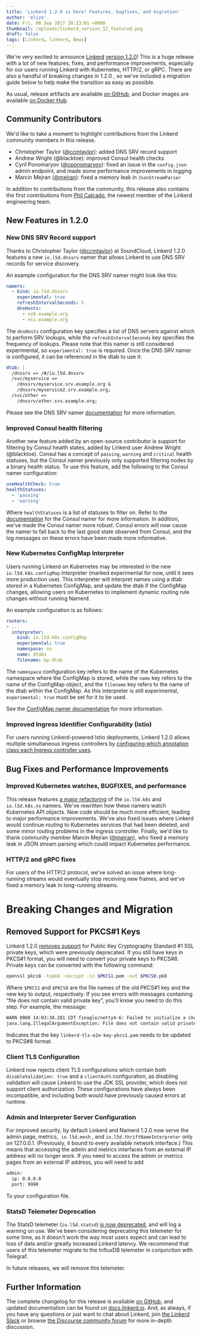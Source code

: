 ```yaml
---
title: 'Linkerd 1.2.0 is here! Features, bugfixes, and migration'
author: 'eliza'
date: Fri, 08 Sep 2017 20:23:01 +0000
thumbnail: /uploads/linkerd_version_12_featured.png
draft: false
tags: [Linkerd, linkerd, News]
---
```


We're very excited to announce
[Linkerd](https://github.com/linkerd/linkerd/releases/tag/1.2.0) [version
1.2.0](https://github.com/linkerd/linkerd/releases/tag/1.2.0)! This is a huge
release with a lot of new features, fixes, and performance improvements,
especially for our users running Linkerd with Kubernetes, HTTP/2, or gRPC. There
are also a handful of breaking changes in 1.2.0 , so we've included a migration
guide below to help make the transition as easy as possible.

As usual, release artifacts are available [on
GitHub](https://github.com/linkerd/linkerd/releases/tag/1.2.0), and Docker
images are available [on Docker
Hub](https://hub.docker.com/r/buoyantio/linkerd/).

## Community Contributors

We'd like to take a moment to highlight contributions from the Linkerd community
members in this release.

- Christopher Taylor ([@ccmtaylor](https://github.com/ccmtaylor)): added DNS SRV
  record support
- Andrew Wright (@blacktoe): improved Consul health checks
- Cyril Ponomaryov ([@cponomaryov](https://github.com/cponomaryov)): fixed an
  issue in the `config.json` admin endpoint, and made some performance
  improvements in logging
- Marcin Mejran ([@mejran](https://github.com/mejran)): fixed a memory leak in
  `JsonStreamParser`

In addition to contributions from the community, this release also contains the
first contributions from [Phil
Calçado](http://philcalcado.com/2017/08/09/buoyant.html), the newest member of
the Linkerd engineering team.

## New Features in 1.2.0

### New DNS SRV Record support

Thanks to Christopher Taylor ([@ccmtaylor](https://github.com/ccmtaylor)) at
SoundCloud, Linkerd 1.2.0 features a new `io.l5d.dnssrv` namer that allows
Linkerd to use DNS SRV records for service discovery.

An example configuration for the DNS SRV namer might look like this:

```yml
namers:
  - kind: io.l5d.dnssrv
    experimental: true
    refreshIntervalSeconds: 5
    dnsHosts:
      - ns0.example.org
      - ns1.example.org
```

The `dnsHosts` configuration key specifies a list of DNS servers against which
to perform SRV lookups, while the `refreshIntervalSeconds` key specifies the
frequency of lookups. Please note that this namer is still considered
experimental, so `experimental: true` is required. Once the DNS SRV namer is
configured, it can be referenced in the dtab to use it:

```yml
dtab: |
  /dnssrv => /#/io.l5d.dnssrv
  /svc/myservice =>
    /dnssrv/myservice.srv.example.org &
    /dnssrv/myservice2.srv.example.org;
  /svc/other =>
    /dnssrv/other.srv.example.org;
```

Please see the DNS SRV namer
[documentation](https://linkerd.io/config/head/linkerd/index.html#dns-srv-records)
for more information.

### Improved Consul health filtering

Another new feature added by an open-source contributor is support for filtering
by Consul health states, added by Linkerd user Andrew Wright
(@blacktoe). Consul has a concept of `passing`,
`warning` and `critical` health statuses, but the Consul namer previously only
supported filtering nodes by a binary health status. To use this feature, add
the following to the Consul namer configuration:

```yml
useHealthCheck: true
healthStatuses:
  - 'passing'
  - 'warning'
```

Where `healthStatuses` is a list of statuses to filter on. Refer to the
[documentation](https://linkerd.io/config/1.2.0/linkerd/index.html#consul-configuration)
for the Consul namer for more information. In addition, we've made the Consul
namer more robust: Consul errors will now cause the namer to fall back to the
last good state observed from Consul, and the log messages on these errors have
been made more informative.

### New Kubernetes ConfigMap Interpreter

Users running Linkerd on Kubernetes may be interested in the new
`io.l5d.k8s.configMap` interpreter (marked experimental for now, until it sees
more production use). This interpreter will interpret names using a dtab stored
in a Kubernetes ConfigMap, and update the dtab if the ConfigMap changes,
allowing users on Kubernetes to implement dynamic routing rule changes without
running Namerd.

An example configuration is as follows:

```yml
routers:
- ...
  interpreter:
    kind: io.l5d.k8s.configMap
    experimental: true
    namespace: ns
    name: dtabs
    filename: my-dtab
```

The `namespace` configuration key refers to the name of the Kubernetes namespace
where the ConfigMap is stored, while the `name` key refers to the name of the
ConfigMap object, and the `filename` key refers to the name of the dtab within
the ConfigMap. As this interpreter is still experimental, `experimental: true`
must be set for it to be used.

See the [ConfigMap namer
documentation](https://linkerd.io/config/1.2.0/linkerd/index.html#kubernetes-configmap)
for more information.

### Improved Ingress Identifier Configurability (istio)

For users running Linkerd-powered Istio deployments, Linkerd 1.2.0 allows
multiple simultaneous Ingress controllers by [configuring which annotation class
each Ingress controller
uses](https://github.com/linkerd/linkerd/blob/master/linkerd/docs/protocol-http.md).

## Bug Fixes and Performance Improvements

### Improved Kubernetes watches, BUGFIXES, and performance

This release features [a major
refactoring](https://github.com/linkerd/linkerd/pull/1603) of the `io.l5d.k8s`
and `io.l5d.k8s.ns` namers. We've rewritten how these namers watch Kubernetes
API objects. New code should be much more efficient, leading to major
performance improvements. We've also fixed issues where Linkerd would continue
routing to Kubernetes services that had been deleted, and some minor routing
problems in the ingress controller. Finally, we'd like to thank community member
Marcin Mejran ([@mejran](https://github.com/mejran)), who fixed a memory leak in
JSON stream parsing which could impact Kubernetes performance.

### HTTP/2 and gRPC fixes

For users of the HTTP/2 protocol, we've solved an issue where long-running
streams would eventually stop receiving new frames, and we've fixed a memory
leak in long-running streams.

# Breaking Changes and Migration

## Removed Support for PKCS#1 Keys

Linkerd 1.2.0 [removes support](https://github.com/linkerd/linkerd/pull/1590)
for Public Key Cryptography Standard #1 SSL private keys, which were previously
deprecated. If you still have keys in PKCS#1 format, you will need to convert
your private keys to PKCS#8. Private keys can be converted with the following
command:

```bash
openssl pkcs8 -topk8 -nocrypt -in $PKCS1.pem -out $PKCS8.pk8
```

Where `$PKCS1` and `$PKCS8` are the file names of the old PKCS#1 key and the new
key to output, respectively. If you see errors with messages containing “file
does not contain valid private key”, you'll know you need to do this step. For
example, the message:

```txt
WARN 0908 14:03:38.201 CDT finagle/netty4-6: Failed to initialize a channel. Closing: [id: 0xdd6c26dd]
java.lang.IllegalArgumentException: File does not contain valid private key: finagle/h2/src/e2e/resources/linkerd-tls-e2e-key-pkcs1.pem
```

Indicates that the key `linkerd-tls-e2e-key-pkcs1.pem` needs to be updated to
PKCS#8 format.

### Client TLS Configuration

Linkerd now rejects client TLS configurations which contain both
`disableValidation: true` and a `clientAuth` configuration, as disabling
validation will cause Linkerd to use the JDK SSL provider, which does not
support client authorization. These configurations have always been
incompatible, and including both would have previously caused errors at runtime.

### Admin and Interpreter Server Configuration

For improved security, by default Linkerd and Namerd 1.2.0 now serve the admin
page, metrics,  `io.l5d.mesh` , and `io.l5d.thriftNameInterpreter` only on
127.0.0.1. (Previously, it bound to every available network interface.) This
means that accessing the admin and metrics interfaces from an external IP
address will no longer work. If you need to access the admin or metrics pages
from an external IP address, you will need to add

```txt
admin:
  ip: 0.0.0.0
  port: 9990
```

To your configuration file.

### StatsD Telemeter Deprecation

The StatsD telemeter (`io.l5d.statsd`) [is now
deprecated](https://discourse.linkerd.io/t/deprecating-the-statsd-telemeter/268/1),
and will log a warning on use. We've been considering deprecating this telemeter
for some time, as it doesn't work the way most users expect and can lead to loss
of data and/or greatly increased Linkerd latency. We recommend that users of
this telemeter migrate to the InfluxDB telemeter in conjunction with Telegraf.

In future releases, we will remove this telemeter.

## Further Information

The complete changelog for this release is available [on
GitHub](https://github.com/linkerd/linkerd/blob/master/CHANGES.md#120-2017-09-07),
and updated documentation can be found on
[docs.linkerd.io](https://linkerd.io/config/1.2.0/linkerd/index.html). And, as
always, if you have any questions or just want to chat about Linkerd, join [the
Linkerd Slack](http://slack.linkerd.io/) or browse [the Discourse community
forum](https://discourse.linkerd.io) for more in-depth discussion.
